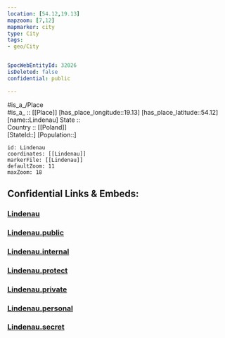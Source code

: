 ```yaml
---
location: [54.12,19.13] 
mapzoom: [7,12] 
mapmarker: city 
type: City
tags:
- geo/City


SpocWebEntityId: 32026
isDeleted: false
confidential: public

---
```

#is_a_/Place  
#is_a_ :: [[Place]] 
[has_place_longitude::19.13] 
[has_place_latitude::54.12] 
[name::Lindenau] 
State ::  
Country :: [[Poland]]  
[StateId::] 
[Population::] 



```leaflet
id: Lindenau
coordinates: [[Lindenau]] 
markerFile: [[Lindenau]] 
defaultZoom: 11 
maxZoom: 18
```


## Confidential Links & Embeds: 

### [Lindenau](/_Standards/Earth/Continent/Europe/Europe~East/Poland/Provinces~Poland/Pomeranian/City/Lindenau.md) 

### [Lindenau.public](/_public/Earth/Continent/Europe/Europe~East/Poland/Provinces~Poland/Pomeranian/City/Lindenau.public.md) 

### [Lindenau.internal](/_internal/Earth/Continent/Europe/Europe~East/Poland/Provinces~Poland/Pomeranian/City/Lindenau.internal.md) 

### [Lindenau.protect](/_protect/Earth/Continent/Europe/Europe~East/Poland/Provinces~Poland/Pomeranian/City/Lindenau.protect.md) 

### [Lindenau.private](/_private/Earth/Continent/Europe/Europe~East/Poland/Provinces~Poland/Pomeranian/City/Lindenau.private.md) 

### [Lindenau.personal](/_personal/Earth/Continent/Europe/Europe~East/Poland/Provinces~Poland/Pomeranian/City/Lindenau.personal.md) 

### [Lindenau.secret](/_secret/Earth/Continent/Europe/Europe~East/Poland/Provinces~Poland/Pomeranian/City/Lindenau.secret.md)

